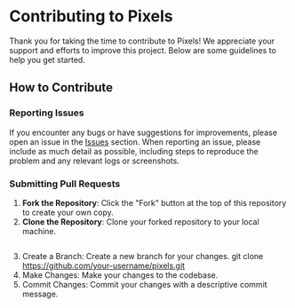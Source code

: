 # Contributing to Pixels

Thank you for taking the time to contribute to Pixels! We appreciate your support and efforts to improve this project. Below are some guidelines to help you get started.

## How to Contribute

### Reporting Issues
If you encounter any bugs or have suggestions for improvements, please open an issue in the [Issues](https://github.com/IamMikeHelsel/pixels/issues) section. When reporting an issue, please include as much detail as possible, including steps to reproduce the problem and any relevant logs or screenshots.

### Submitting Pull Requests
1. **Fork the Repository**: Click the "Fork" button at the top of this repository to create your own copy.
2. **Clone the Repository**: Clone your forked repository to your local machine.
   ```bash
3. Create a Branch: Create a new branch for your changes.
   git clone https://github.com/your-username/pixels.git
4. Make Changes: Make your changes to the codebase.
5. Commit Changes: Commit your changes with a descriptive commit message.
